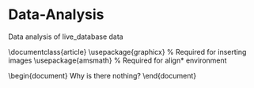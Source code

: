 # Data-Analysis
Data analysis of live_database data

\documentclass{article}
\usepackage{graphicx} % Required for inserting images
\usepackage{amsmath} % Required for align* environment

\begin{document}
Why is there nothing?
\end{document}
